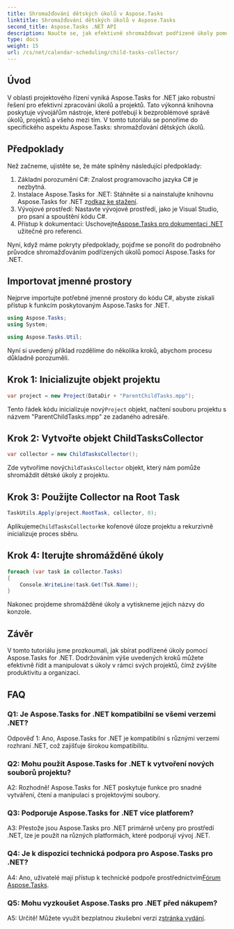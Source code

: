 ```yaml
---
title: Shromažďování dětských úkolů v Aspose.Tasks
linktitle: Shromažďování dětských úkolů v Aspose.Tasks
second_title: Aspose.Tasks .NET API
description: Naučte se, jak efektivně shromažďovat podřízené úkoly pomocí Aspose.Tasks for .NET. Zlepšete řízení projektů ve svých aplikacích .NET.
type: docs
weight: 15
url: /cs/net/calendar-scheduling/child-tasks-collector/
---
```

## Úvod

V oblasti projektového řízení vyniká Aspose.Tasks for .NET jako robustní řešení pro efektivní zpracování úkolů a projektů. Tato výkonná knihovna poskytuje vývojářům nástroje, které potřebují k bezproblémové správě úkolů, projektů a všeho mezi tím. V tomto tutoriálu se ponoříme do specifického aspektu Aspose.Tasks: shromažďování dětských úkolů.

## Předpoklady

Než začneme, ujistěte se, že máte splněny následující předpoklady:

1. Základní porozumění C#: Znalost programovacího jazyka C# je nezbytná.
2.  Instalace Aspose.Tasks for .NET: Stáhněte si a nainstalujte knihovnu Aspose.Tasks for .NET z[odkaz ke stažení](https://releases.aspose.com/tasks/net/).
3. Vývojové prostředí: Nastavte vývojové prostředí, jako je Visual Studio, pro psaní a spouštění kódu C#.
4.  Přístup k dokumentaci: Uschovejte[Aspose.Tasks pro dokumentaci .NET](https://reference.aspose.com/tasks/net/) užitečné pro referenci.

Nyní, když máme pokryty předpoklady, pojďme se ponořit do podrobného průvodce shromažďováním podřízených úkolů pomocí Aspose.Tasks for .NET.

## Importovat jmenné prostory

Nejprve importujte potřebné jmenné prostory do kódu C#, abyste získali přístup k funkcím poskytovaným Aspose.Tasks for .NET.

```csharp
using Aspose.Tasks;
using System;

using Aspose.Tasks.Util;

```

Nyní si uvedený příklad rozdělíme do několika kroků, abychom procesu důkladně porozuměli.

## Krok 1: Inicializujte objekt projektu

```csharp
var project = new Project(DataDir + "ParentChildTasks.mpp");
```

 Tento řádek kódu inicializuje nový`Project` objekt, načtení souboru projektu s názvem "ParentChildTasks.mpp" ze zadaného adresáře.

## Krok 2: Vytvořte objekt ChildTasksCollector

```csharp
var collector = new ChildTasksCollector();
```

 Zde vytvoříme nový`ChildTasksCollector` objekt, který nám pomůže shromáždit dětské úkoly z projektu.

## Krok 3: Použijte Collector na Root Task

```csharp
TaskUtils.Apply(project.RootTask, collector, 0);
```

 Aplikujeme`ChildTasksCollector`ke kořenové úloze projektu a rekurzivně inicializuje proces sběru.

## Krok 4: Iterujte shromážděné úkoly

```csharp
foreach (var task in collector.Tasks)
{
    Console.WriteLine(task.Get(Tsk.Name));
}
```

Nakonec projdeme shromážděné úkoly a vytiskneme jejich názvy do konzole.

## Závěr

V tomto tutoriálu jsme prozkoumali, jak sbírat podřízené úkoly pomocí Aspose.Tasks for .NET. Dodržováním výše uvedených kroků můžete efektivně řídit a manipulovat s úkoly v rámci svých projektů, čímž zvýšíte produktivitu a organizaci.

## FAQ

### Q1: Je Aspose.Tasks for .NET kompatibilní se všemi verzemi .NET?

Odpověď 1: Ano, Aspose.Tasks for .NET je kompatibilní s různými verzemi rozhraní .NET, což zajišťuje širokou kompatibilitu.

### Q2: Mohu použít Aspose.Tasks for .NET k vytvoření nových souborů projektu?

A2: Rozhodně! Aspose.Tasks for .NET poskytuje funkce pro snadné vytváření, čtení a manipulaci s projektovými soubory.

### Q3: Podporuje Aspose.Tasks for .NET více platforem?

A3: Přestože jsou Aspose.Tasks pro .NET primárně určeny pro prostředí .NET, lze je použít na různých platformách, které podporují vývoj .NET.

### Q4: Je k dispozici technická podpora pro Aspose.Tasks pro .NET?

 A4: Ano, uživatelé mají přístup k technické podpoře prostřednictvím[Fórum Aspose.Tasks](https://forum.aspose.com/c/tasks/15).

### Q5: Mohu vyzkoušet Aspose.Tasks pro .NET před nákupem?

 A5: Určitě! Můžete využít bezplatnou zkušební verzi z[stránka vydání](https://releases.aspose.com/).